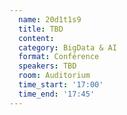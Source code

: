 ```yaml
---
  name: 20d1t1s9
  title: TBD
  content:
  category: BigData & AI
  format: Conférence
  speakers: TBD
  room: Auditorium
  time_start: '17:00'
  time_end: '17:45'
---
```

